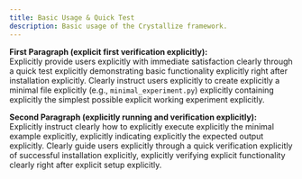 ```yaml
---
title: Basic Usage & Quick Test
description: Basic usage of the Crystallize framework.
---
```


**First Paragraph (explicit first verification explicitly):**  
Explicitly provide users explicitly with immediate satisfaction clearly through a quick test explicitly demonstrating basic functionality explicitly right after installation explicitly. Clearly instruct users explicitly to create explicitly a minimal file explicitly (e.g., `minimal_experiment.py`) explicitly containing explicitly the simplest possible explicit working experiment explicitly.

**Second Paragraph (explicitly running and verification explicitly):**  
Explicitly instruct clearly how to explicitly execute explicitly the minimal example explicitly, explicitly indicating explicitly the expected output explicitly. Clearly guide users explicitly through a quick verification explicitly of successful installation explicitly, explicitly verifying explicit functionality clearly right after explicit setup explicitly.
